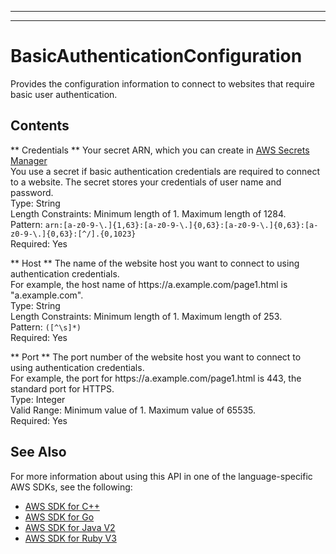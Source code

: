 --------

--------

# BasicAuthenticationConfiguration<a name="API_BasicAuthenticationConfiguration"></a>

Provides the configuration information to connect to websites that require basic user authentication\.

## Contents<a name="API_BasicAuthenticationConfiguration_Contents"></a>

 ** Credentials **   <a name="Kendra-Type-BasicAuthenticationConfiguration-Credentials"></a>
Your secret ARN, which you can create in [ AWS Secrets Manager ](https://docs.aws.amazon.com/secretsmanager/latest/userguide/intro.html)   
You use a secret if basic authentication credentials are required to connect to a website\. The secret stores your credentials of user name and password\.  
Type: String  
Length Constraints: Minimum length of 1\. Maximum length of 1284\.  
Pattern: `arn:[a-z0-9-\.]{1,63}:[a-z0-9-\.]{0,63}:[a-z0-9-\.]{0,63}:[a-z0-9-\.]{0,63}:[^/].{0,1023}`   
Required: Yes

 ** Host **   <a name="Kendra-Type-BasicAuthenticationConfiguration-Host"></a>
The name of the website host you want to connect to using authentication credentials\.  
For example, the host name of https://a\.example\.com/page1\.html is "a\.example\.com"\.  
Type: String  
Length Constraints: Minimum length of 1\. Maximum length of 253\.  
Pattern: `([^\s]*)`   
Required: Yes

 ** Port **   <a name="Kendra-Type-BasicAuthenticationConfiguration-Port"></a>
The port number of the website host you want to connect to using authentication credentials\.  
For example, the port for https://a\.example\.com/page1\.html is 443, the standard port for HTTPS\.  
Type: Integer  
Valid Range: Minimum value of 1\. Maximum value of 65535\.  
Required: Yes

## See Also<a name="API_BasicAuthenticationConfiguration_SeeAlso"></a>

For more information about using this API in one of the language\-specific AWS SDKs, see the following:
+  [ AWS SDK for C\+\+](https://docs.aws.amazon.com/goto/SdkForCpp/kendra-2019-02-03/BasicAuthenticationConfiguration) 
+  [ AWS SDK for Go](https://docs.aws.amazon.com/goto/SdkForGoV1/kendra-2019-02-03/BasicAuthenticationConfiguration) 
+  [ AWS SDK for Java V2](https://docs.aws.amazon.com/goto/SdkForJavaV2/kendra-2019-02-03/BasicAuthenticationConfiguration) 
+  [ AWS SDK for Ruby V3](https://docs.aws.amazon.com/goto/SdkForRubyV3/kendra-2019-02-03/BasicAuthenticationConfiguration) 